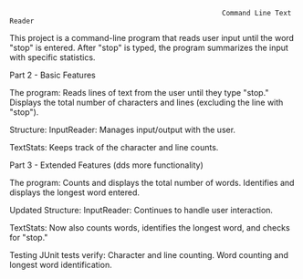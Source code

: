                                                         Command Line Text Reader

This project is a command-line program that reads user input until the word "stop" is entered. After "stop" is typed, the program summarizes the input with specific statistics.

Part 2 - Basic Features

The program: 
Reads lines of text from the user until they type "stop."
Displays the total number of characters and lines (excluding the line with "stop").

Structure:
InputReader: Manages input/output with the user.

TextStats: Keeps track of the character and line counts.

Part 3 - Extended Features (dds more functionality) 

The program:
Counts and displays the total number of words.
Identifies and displays the longest word entered.

Updated Structure:
InputReader: Continues to handle user interaction.

TextStats: Now also counts words, identifies the longest word, and checks for "stop."

Testing
JUnit tests verify:
Character and line counting.
Word counting and longest word identification.
